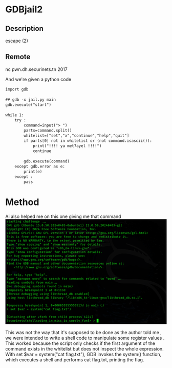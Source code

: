 
# GDBjail2
## Description 
escape (2)
## Remote
nc pwn.dh.securinets.tn 2017

And we're given a python code

```
import gdb 

## gdb -x jail.py main
gdb.execute("start")

while 1:
    try :
        command=input("> ")
        parts=command.split()  
        whitelist=["set","x","continue","help","quit"]
        if parts[0] not in whitelist or (not command.isascii()): 
            print("!!!! ya met7ayel !!!!")
            continue

        gdb.execute(command)
    except gdb.error as e:
        print(e)
    except : 
        pass        

``` 

# Method 
Ai also helped me on this one  giving me that command 
![DGBjail2](https://github.com/Rayene9052/darkest-hour-ctf-writeups/blob/1a27cacc215c4a23943379b94934ae06255fae2a/assets/gdbjail2.PNG)

This was not the way  that it's supposed to be done as the author told me , we were intended to write a shell code to manipulate some register values .
This worked because the script only checks if the first argument of the command exists in the whitelist but does not inspect the whole expression. With set $var = system("cat flag.txt"), GDB invokes the system() function, which executes a shell and performs cat flag.txt, printing the flag.
